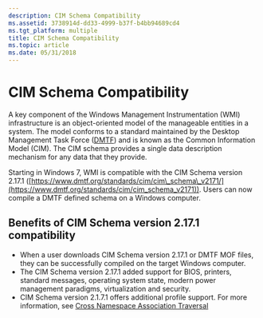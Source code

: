 ```yaml
---
description: CIM Schema Compatibility
ms.assetid: 3738914d-dd33-4999-b37f-b4bb94689cd4
ms.tgt_platform: multiple
title: CIM Schema Compatibility
ms.topic: article
ms.date: 05/31/2018
---
```


# CIM Schema Compatibility

A key component of the Windows Management Instrumentation (WMI) infrastructure is an object-oriented model of the manageable entities in a system. The model conforms to a standard maintained by the Desktop Management Task Force ([DMTF](https://www.dmtf.org/standards/wsman)) and is known as the Common Information Model (CIM). The CIM schema provides a single data description mechanism for any data that they provide.

Starting in Windows 7, WMI is compatible with the CIM Schema version 2.17.1 ([https://www.dmtf.org/standards/cim/cim\_schema\_v2171/](https://www.dmtf.org/standards/cim/cim_schema_v2171)). Users can now compile a DMTF defined schema on a Windows computer.

## Benefits of CIM Schema version 2.17.1 compatibility

-   When a user downloads CIM Schema version 2.17.1 or DMTF MOF files, they can be successfully compiled on the target Windows computer.
-   The CIM Schema version 2.17.1 added support for BIOS, printers, standard messages, operating system state, modern power management paradigms, virtualization and security.
-   CIM Schema version 2.1.7.1 offers additional profile support. For more information, see [Cross Namespace Association Traversal](cross-namespace-association-traversal.md)

 

 



